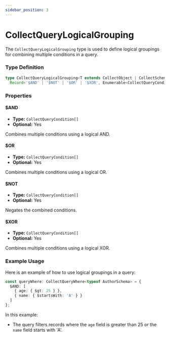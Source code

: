 ```yaml
---
sidebar_position: 3
---
```


# CollectQueryLogicalGrouping

The `CollectQueryLogicalGrouping` type is used to define logical groupings for combining multiple conditions in a query.

### Type Definition
```typescript
type CollectQueryLogicalGrouping<T extends CollectObject | CollectSchema = CollectSchema> =
  Record<'$AND' | '$NOT' | '$OR' | '$XOR', Enumerable<CollectQueryCondition<T>>>;
```

### Properties

#### $AND

- **Type:** `CollectQueryCondition[]`
- **Optional:** Yes

Combines multiple conditions using a logical AND.

#### $OR

- **Type:** `CollectQueryCondition[]`
- **Optional:** Yes

Combines multiple conditions using a logical OR.

#### $NOT

- **Type:** `CollectQueryCondition[]`
- **Optional:** Yes

Negates the combined conditions.

#### $XOR

- **Type:** `CollectQueryCondition[]`
- **Optional:** Yes

Combines multiple conditions using a logical XOR.

### Example Usage

Here is an example of how to use logical groupings in a query:
```typescript
const queryWhere: CollectQueryWhere<typeof AuthorSchema> = {
  $AND: [
    { age: { $gt: 25 } },
    { name: { $startsWith: 'A' } }
  ]
};
```

In this example:
- The query filters records where the `age` field is greater than 25 or the `name` field starts with 'A'.